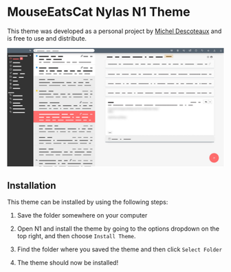 # MouseEatsCat Nylas N1 Theme
This theme was developed as a personal project by [Michel Descoteaux](https://micheldescoteaux.com) and is free to use and distribute.

![MouseEatsCat Screenshot](/screenshot.jpg?raw=true "MouseEatsCat Screenshot")

## Installation
This theme can be installed by using the following steps:

1. Save the folder somewhere on your computer

2. Open N1 and install the theme by going to the options dropdown on the top right, and then choose `Install Theme`.

3. Find the folder where you saved the theme and then click `Select Folder`

4. The theme should now be installed!
